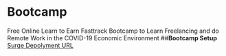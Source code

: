 # Bootcamp
 Free Online Learn to Earn Fasttrack Bootcamp to Learn Freelancing and do Remote Work in the COVID-19 Economic Environment
 ##**Bootcamp Setup**
 [Surge Depolyment URL](bootcamp_setup_hasnainali.surge.sh)
